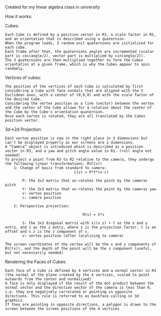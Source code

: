 Created for my linear algebra class in university

How it works: 

Cubes: 

    Each Cube is defined by a position vector in R3, a scale factor in R1, and an orientation that is described using a quaternion. 
    When the program loads, 3 random unit quaternions are initialised for each cube.
    Each frame after that, the quaternions angles are incremented (scalar part is cos(angle/2), vector part is multiplied by sin(angle/2)).
    The 3 quaternions are then multiplied together to form the Cubes orientation at a given frame, which is why the Cubes appear to spin randomly. 

Vertices of cubes: 

    The position of the vertices of each Cube is calculated by first considering a Cube with face normals that are aligned with the 3 Euclidean axes, with a center of (0,0,0) and with the scale factor of the desired Cube.
    Considering the vertex position as a line (vector) between the vertex and the center of the Cube allows for a rotation about the center of the Cube by the Cube's orientation quaternion. 
    Once each vertex is rotated, they are all translated by the Cubes position vector. 

3d->2d Projection: 

    Each vertex position is now in the right place in 3 dimensions but can't be displayed properly as our screens are 2 dimensions. 
    A “Camera” object is introduced which is described as a position vector in R3, and a yaw and pitch angle value in R1. (roll angle not needed) 
    To project a point from R3 to R2 relative to the camera, they undergo the following linear transformations: M(C(v)) 
        1: Change of basis from standard to camera: 
                                    C(v) = P*Y*(v-c) 

            P: the 3x3 matrix that un-rotates the point by the cameras pitch 
            Y: the 3x3 matrix that un-rotates the point by the cameras yaw 
            v: vertex position 
            c: camera position 

        2: Perspective projection: 

                                        M(v) = S*v 

            S: the 3x3 diagonal matrix with s/(v.z) + t as the x and y entry, and 1 as the z entry, where s is the projection factor, t is an offset and v.z is the z component of v. 
            v: vertex position (after localising to camera) 

    The screen coordinates of the vertex will be the x and y components of M(C(v)), and the depth of the point will be the z component (useful, but not necessarily needed) 

    

Rendering the Faces of Cubes: 

    Each face of a Cube is defined by 4 vertices and a normal vector in R3 (the normal of the plane created by the 4 vertices, scaled to point outwards from the center and normalised) 
    A face is only displayed if the result of the dot product between the normal vector and the direction vector of the camera is less than 0, i.e. they are negatively correlated or pointing in opposite directions. This rule is referred to as backface culling in 3d graphics. 
    If they are pointing in opposite directions, a polygon is drawn to the screen between the screen positions of the 4 vertices 
